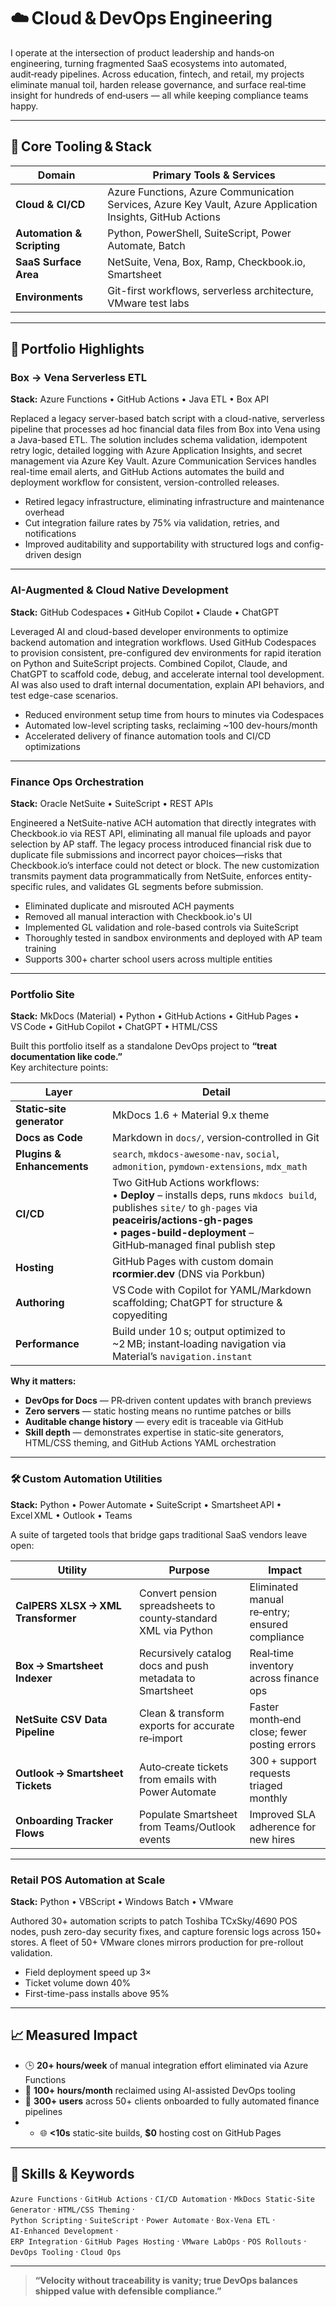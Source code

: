 # ☁️ Cloud & DevOps Engineering

I operate at the intersection of product leadership and hands‑on engineering, turning fragmented SaaS ecosystems into automated, audit‑ready pipelines. Across education, fintech, and retail, my projects eliminate manual toil, harden release governance, and surface real‑time insight for hundreds of end‑users — all while keeping compliance teams happy.

---

## 🔧 Core Tooling & Stack

| Domain | Primary Tools & Services |
|--------|--------------------------|
| **Cloud & CI/CD** | Azure Functions, Azure Communication Services, Azure Key Vault, Azure Application Insights, GitHub Actions |
| **Automation & Scripting** | Python, PowerShell, SuiteScript, Power Automate, Batch |
| **SaaS Surface Area** | NetSuite, Vena, Box, Ramp, Checkbook.io, Smartsheet |
| **Environments** | Git-first workflows, serverless architecture, VMware test labs |

---

## 🔁 Portfolio Highlights

### Box → Vena Serverless ETL
**Stack:** Azure Functions • GitHub Actions • Java ETL • Box API

Replaced a legacy server-based batch script with a cloud-native, serverless pipeline that processes ad hoc financial data files from Box into Vena using a Java-based ETL. The solution includes schema validation, idempotent retry logic, detailed logging with Azure Application Insights, and secret management via Azure Key Vault. Azure Communication Services handles real-time email alerts, and GitHub Actions automates the build and deployment workflow for consistent, version-controlled releases.

- Retired legacy infrastructure, eliminating infrastructure and maintenance overhead
- Cut integration failure rates by 75% via validation, retries, and notifications
- Improved auditability and supportability with structured logs and config-driven design

---

### AI-Augmented & Cloud Native Development
**Stack:** GitHub Codespaces • GitHub Copilot • Claude • ChatGPT

Leveraged AI and cloud-based developer environments to optimize backend automation and integration workflows. Used GitHub Codespaces to provision consistent, pre-configured dev environments for rapid iteration on Python and SuiteScript projects. Combined Copilot, Claude, and ChatGPT to scaffold code, debug, and accelerate internal tool development. AI was also used to draft internal documentation, explain API behaviors, and test edge-case scenarios.

- Reduced environment setup time from hours to minutes via Codespaces
- Automated low-level scripting tasks, reclaiming ~100 dev-hours/month
- Accelerated delivery of finance automation tools and CI/CD optimizations

---

### Finance Ops Orchestration
**Stack:** Oracle NetSuite • SuiteScript • REST APIs

Engineered a NetSuite-native ACH automation that directly integrates with Checkbook.io via REST API, eliminating all manual file uploads and payor selection by AP staff. The legacy process introduced financial risk due to duplicate file submissions and incorrect payor choices—risks that Checkbook.io’s interface could not detect or block. The new customization transmits payment data programmatically from NetSuite, enforces entity-specific rules, and validates GL segments before submission.

- Eliminated duplicate and misrouted ACH payments
- Removed all manual interaction with Checkbook.io's UI
- Implemented GL validation and role-based controls via SuiteScript
- Thoroughly tested in sandbox environments and deployed with AP team training
- Supports 300+ charter school users across multiple entities

---

### Portfolio Site 
**Stack:** MkDocs (Material) • Python • GitHub Actions • GitHub Pages • VS Code • GitHub Copilot • ChatGPT • HTML/CSS

Built this portfolio itself as a standalone DevOps project to **“treat documentation like code.”**  
Key architecture points:

| Layer | Detail |
|-------|--------|
| **Static‑site generator** | MkDocs 1.6 + Material 9.x theme |
| **Docs as Code** | Markdown in `docs/`, version‑controlled in Git |
| **Plugins & Enhancements** | `search`, `mkdocs-awesome-nav`, `social`, `admonition`, `pymdown-extensions`, `mdx_math` |
| **CI/CD** | Two GitHub Actions workflows:<br>• **Deploy** – installs deps, runs `mkdocs build`, publishes `site/` to `gh-pages` via **peaceiris/actions-gh-pages**<br>• **pages-build-deployment** – GitHub‑managed final publish step |
| **Hosting** | GitHub Pages with custom domain **rcormier.dev** (DNS via Porkbun) |
| **Authoring** | VS Code with Copilot for YAML/Markdown scaffolding; ChatGPT for structure & copyediting |
| **Performance** | Build under 10 s; output optimized to ~2 MB; instant‑loading navigation via Material’s `navigation.instant` |

**Why it matters:**

- **DevOps for Docs** — PR‑driven content updates with branch previews  
- **Zero servers** — static hosting means no runtime patches or bills  
- **Auditable change history** — every edit is traceable via GitHub  
- **Skill depth** — demonstrates expertise in static‑site generators, HTML/CSS theming, and GitHub Actions YAML orchestration  

---

### 🛠️ Custom Automation Utilities  
**Stack:** Python • Power Automate • SuiteScript • Smartsheet API • Excel XML • Outlook • Teams  

A suite of targeted tools that bridge gaps traditional SaaS vendors leave open:

| Utility | Purpose | Impact |
|---------|---------|--------|
| **CalPERS XLSX → XML Transformer** | Convert pension spreadsheets to county‑standard XML via Python | Eliminated manual re‑entry; ensured compliance |
| **Box → Smartsheet Indexer** | Recursively catalog docs and push metadata to Smartsheet | Real‑time inventory across finance ops |
| **NetSuite CSV Data Pipeline** | Clean & transform exports for accurate re‑import | Faster month‑end close; fewer posting errors |
| **Outlook → Smartsheet Tickets** | Auto‑create tickets from emails with Power Automate | 300 + support requests triaged monthly |
| **Onboarding Tracker Flows** | Populate Smartsheet from Teams/Outlook events | Improved SLA adherence for new hires |


---

### Retail POS Automation at Scale
**Stack:** Python • VBScript • Windows Batch • VMware

Authored 30+ automation scripts to patch Toshiba TCxSky/4690 POS nodes, push zero-day security fixes, and capture forensic logs across 150+ stores. A fleet of 50+ VMware clones mirrors production for pre-rollout validation.

- Field deployment speed up 3×
- Ticket volume down 40%
- First-time-pass installs above 95%

---

## 📈 Measured Impact

- 🕒 **20+ hours/week** of manual integration effort eliminated via Azure Functions    
- 🤖 **100+ hours/month** reclaimed using AI-assisted DevOps tooling  
- 🧾 **300+ users** across 50+ clients onboarded to fully automated finance pipelines
- - 🌐 **<10s** static‑site builds, **$0** hosting cost on GitHub Pages  

---

## 🔑 Skills & Keywords

`Azure Functions` · `GitHub Actions` · `CI/CD Automation` · `MkDocs Static‑Site Generator` · `HTML/CSS Theming` ·  
`Python Scripting` · `SuiteScript` · `Power Automate` · `Box‑Vena ETL` · `AI‑Enhanced Development` ·  
`ERP Integration` · `GitHub Pages Hosting` · `VMware LabOps` · `POS Rollouts` · `DevOps Tooling` · `Cloud Ops`

---

> **“Velocity without traceability is vanity; true DevOps balances shipped value with defensible compliance.”**

